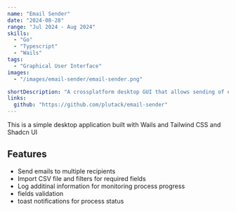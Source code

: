 ```yaml
---
name: "Email Sender"
date: "2024-08-28"
range: "Jul 2024 - Aug 2024"
skills:
  - "Go"
  - "Typescript"
  - "Wails"
tags:
  - "Graphical User Interface"
images:
  - "/images/email-sender/email-sender.png"

shortDescription: "A crossplatform desktop GUI that allows sending of emails to multiple recipients buit with Wails."
links:
  github: "https://github.com/plutack/email-sender"
---
```


This is a simple desktop application built with Wails and Tailwind CSS and Shadcn UI

## Features

- Send emails to multiple recipients
- Import CSV file and filters for required fields
- Log additinal information for monitoring process progress
- fields validation
- toast notifications for process status
